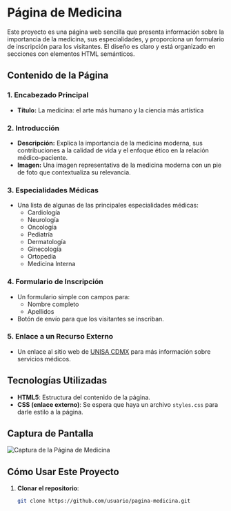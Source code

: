 # Página de Medicina

Este proyecto es una página web sencilla que presenta información sobre la importancia de la medicina, sus especialidades, y proporciona un formulario de inscripción para los visitantes. El diseño es claro y está organizado en secciones con elementos HTML semánticos.

## Contenido de la Página

### 1. Encabezado Principal
- **Título:** La medicina: el arte más humano y la ciencia más artística

### 2. Introducción
- **Descripción:** Explica la importancia de la medicina moderna, sus contribuciones a la calidad de vida y el enfoque ético en la relación médico-paciente.
- **Imagen:** Una imagen representativa de la medicina moderna con un pie de foto que contextualiza su relevancia.

### 3. Especialidades Médicas
- Una lista de algunas de las principales especialidades médicas:
  - Cardiología
  - Neurología
  - Oncología
  - Pediatría
  - Dermatología
  - Ginecología
  - Ortopedia
  - Medicina Interna

### 4. Formulario de Inscripción
- Un formulario simple con campos para:
  - Nombre completo
  - Apellidos
- Botón de envío para que los visitantes se inscriban.

### 5. Enlace a un Recurso Externo
- Un enlace al sitio web de [UNISA CDMX](https://unisa.cdmx.gob.mx/) para más información sobre servicios médicos.

## Tecnologías Utilizadas
- **HTML5**: Estructura del contenido de la página.
- **CSS (enlace externo)**: Se espera que haya un archivo `styles.css` para darle estilo a la página.

## Captura de Pantalla
![Captura de la Página de Medicina](https://conceptodefinicion.de/wp-content/uploads/2019/08/Medicina-.jpg)

## Cómo Usar Este Proyecto
1. **Clonar el repositorio**:
   ```bash
   git clone https://github.com/usuario/pagina-medicina.git
